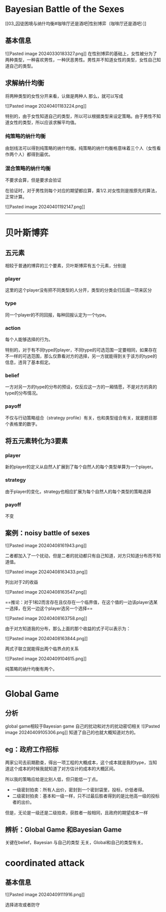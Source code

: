# Bayesian Battle of the Sexes

[[03_囚徒困境与纳什均衡#咖啡厅还是酒吧|性别博弈（咖啡厅还是酒吧）]]

## 基本信息

![[Pasted image 20240330183327.png]]
在性别博弈的基础上，女性被分为了两种类型，一种喜欢男性，一种厌恶男性。男性并不知道女性的类型，女性自己知道自己的类型。


## 求解纳什均衡



将两种类型的女性分开来看，认做是两种人
那么，就可以写成

![[Pasted image 20240401183224.png]]

特别的，由于女性知道自己的类型，所以可以根据类型来设定策略。由于男性不知道女性的类型，所以应该求解平均值。

### 纯策略的纳什均衡

由划线法可以得到纯策略的纳什均衡。纯策略的纳什均衡格意味着三个人（女性看作两个人）都得到最优。

### 混合策略的纳什均衡

不要求会算，但是要求会验证

在验证时，对于男性则每个对应的期望都应算，乘1/2.对女性则是按原先的算法，正常计算。

![[Pasted image 20240401192147.png]]

---

# 贝叶斯博弈

## 五元素

相较于普通的博弈的三个要素，贝叶斯博弈有五个元素，分别是

### player

这里的这个player没有把不同类型的人分开，类型的分类会归后面一项来区分

### type

同一个player的不同回报，每种回报认定为一个type。

### action

每个人能够选择的行为。

特别的，对于有不同type的player，不同type的可选范围一定要相同，如果存在不一样的可选范围，那么仅靠看对方的选择，另一方就能得到关于该方的type的信息，违背了基本假定。

### belief

一方对另一方的type的分布的预设，仅反应这一方的一厢情愿，不是对方的真的type的分布情况。

### payoff

不仅与行动策略组合（strategy profile）有关，也和类型组合有关，就是题目那个表格里的数字。

##  将五元素转化为3要素

### player

新的player的定义从自然人扩展到了每个自然人的每个类型单算为一个player。

### strategy

由于player的变化，strategy也相应扩展为每个自然人的每个类型的策略选择

### payoff

不变

## 案例：noisy battle of sexes

![[Pasted image 20240408161943.png]]

二者都加入了一个扰动，但是二者的扰动都只有自己知道，对方只知道分布而不知道值。

![[Pasted image 20240408163433.png]]

列出对于2的收益

![[Pasted image 20240408163547.png]]

==推论：对于1和2而言存在且仅存在一个临界值，在这个值的一边该player选某一选择，在另一边这个player选另一个选择==

![[Pasted image 20240408163758.png]]

由于对方知道我的分布，那么上面的那个收益的式子可以表示为：

![[Pasted image 20240408163844.png]]

两式子联立就能得出两个临界点的关系

![[Pasted image 20240409104615.png]]

纯策略的纳什均衡有两个。

---

# Global Game

## 分析

global game相较于Bayesian game 自己的扰动和对方的扰动密切相关
![[Pasted image 20240409105306.png]]
知道了自己的也就大概知道对方的。

## eg：政府工作招标

两家公司去前期勘查，得出一项工程的大概成本，这个成本就是我的type，当知道这个成本的时候我就知道了对方估计的成本的大概区间。

所以我的策略应给是比别人低，但只能低一丁点。

* 一级密封拍卖：所有人出价，密封到一个密封袋里，投标，价低者得。
* 二级密封拍卖：基本和一级一样，只不过最后胜者得到的是比他高一级的投标者的出价。

但是，无论是一级还是二级拍卖，获胜者一般相同，且政府的期望成本一样

## 辨析：Global Game 和Bayesian Game

关键在belief，Bayesian 与自己的类型 无关，Global和自己的类型有关。


# coordinated  attack

## 基本信息

![[Pasted image 20240409111916.png]]

选择进攻或者防守